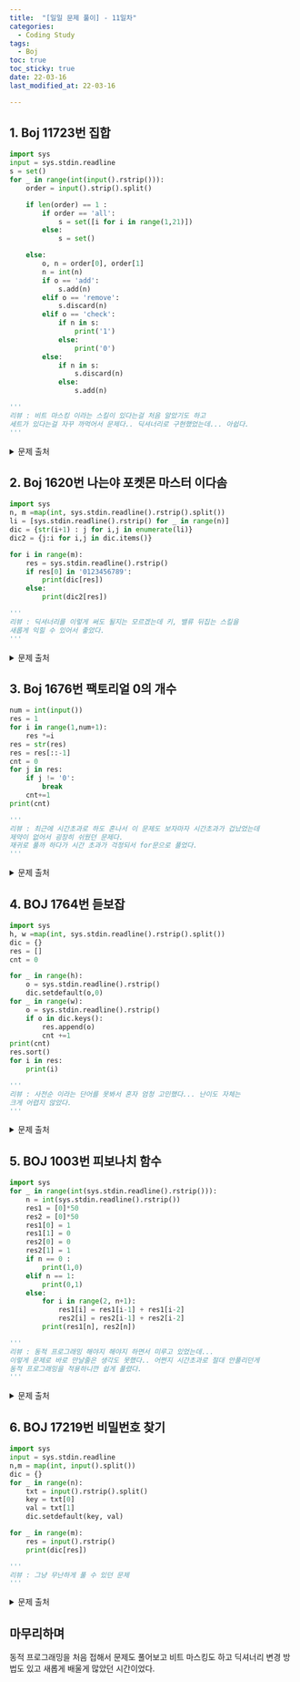 ```yaml
---
title:  "[일일 문제 풀이] - 11일차"
categories:
  - Coding Study
tags:
  - Boj
toc: true
toc_sticky: true 
date: 22-03-16
last_modified_at: 22-03-16

---
```

## 1. Boj 11723번 집합
```python
import sys
input = sys.stdin.readline
s = set()
for _ in range(int(input().rstrip())):
    order = input().strip().split()

    if len(order) == 1 :
        if order == 'all':
            s = set([i for i in range(1,21)])
        else:
            s = set()

    else:
        o, n = order[0], order[1]
        n = int(n)
        if o == 'add':
            s.add(n)
        elif o == 'remove':
            s.discard(n)
        elif o == 'check':
            if n in s:
                print('1')
            else:
                print('0')
        else:
            if n in s:
                s.discard(n)
            else:
                s.add(n)

'''
리뷰 : 비트 마스킹 이라는 스킬이 있다는걸 처음 알았기도 하고
세트가 있다는걸 자꾸 까먹어서 문제다.. 딕셔너리로 구현했었는데... 아쉽다.
'''
```
<details>
<summary>문제 출처</summary>
<div markdown="1">       

[11723번](https://www.acmicpc.net/problem/11723)

</div>
</details>

## 2. Boj 1620번 나는야 포켓몬 마스터 이다솜
```python
import sys
n, m =map(int, sys.stdin.readline().rstrip().split())
li = [sys.stdin.readline().rstrip() for _ in range(n)]
dic = {str(i+1) : j for i,j in enumerate(li)}
dic2 = {j:i for i,j in dic.items()}

for i in range(m):
    res = sys.stdin.readline().rstrip()
    if res[0] in '0123456789':
        print(dic[res])
    else:
        print(dic2[res])

'''
리뷰 : 딕셔너리를 이렇게 써도 될지는 모르겠는데 키, 밸류 뒤집는 스킬을
새롭게 익힐 수 있어서 좋았다.
'''
```
<details>
<summary>문제 출처</summary>
<div markdown="1">       

[1620번](https://www.acmicpc.net/problem/1620)

</div>
</details>


## 3. Boj 1676번 팩토리얼 0의 개수
```python
num = int(input())
res = 1
for i in range(1,num+1):
    res *=i
res = str(res)
res = res[::-1]
cnt = 0
for j in res:
    if j != '0':
        break
    cnt+=1
print(cnt)

'''
리뷰 : 최근에 시간초과로 하도 혼나서 이 문제도 보자마자 시간초과가 겁났었는데
제약이 없어서 굉장히 쉬웠던 문제다.
재귀로 풀까 하다가 시간 초과가 걱정되서 for문으로 풀었다. 
'''
```

<details>
<summary>문제 출처</summary>
<div markdown="1">       

[1676번](https://www.acmicpc.net/problem/1676)

</div>
</details>


## 4. BOJ 1764번 듣보잡
```python
import sys
h, w =map(int, sys.stdin.readline().rstrip().split())
dic = {}
res = []
cnt = 0

for _ in range(h):
    o = sys.stdin.readline().rstrip()
    dic.setdefault(o,0)
for _ in range(w):
    o = sys.stdin.readline().rstrip()
    if o in dic.keys():
        res.append(o)
        cnt +=1
print(cnt)
res.sort()
for i in res:
    print(i)

'''
리뷰 : 사전순 이라는 단어를 못봐서 혼자 엄청 고민했다... 난이도 자체는 
크게 어렵지 않았다.
'''
```

<details>
<summary>문제 출처</summary>
<div markdown="1">       

[1764번](https://www.acmicpc.net/problem/1764)

</div>
</details>

## 5. BOJ 1003번 피보나치 함수
```python
import sys
for _ in range(int(sys.stdin.readline().rstrip())):
    n = int(sys.stdin.readline().rstrip())
    res1 = [0]*50
    res2 = [0]*50
    res1[0] = 1
    res1[1] = 0
    res2[0] = 0
    res2[1] = 1
    if n == 0 :
        print(1,0)
    elif n == 1:
        print(0,1)
    else:
        for i in range(2, n+1):
            res1[i] = res1[i-1] + res1[i-2]
            res2[i] = res2[i-1] + res2[i-2]
        print(res1[n], res2[n])

'''
리뷰 : 동적 프로그래밍 해야지 해야지 하면서 미루고 있었는데...
이렇게 문제로 바로 만날줄은 생각도 못했다.. 어쩐지 시간초과로 절대 안풀리던게
동적 프로그래밍을 적용하니깐 쉽게 풀렸다.
'''
```

<details>
<summary>문제 출처</summary>
<div markdown="1">       

[1003번](https://www.acmicpc.net/problem/1003)

</div>
</details>


## 6. BOJ 17219번 비밀번호 찾기
```python
import sys
input = sys.stdin.readline
n,m = map(int, input().split())
dic = {}
for _ in range(n):
    txt = input().rstrip().split()
    key = txt[0]
    val = txt[1]
    dic.setdefault(key, val)

for _ in range(m):
    res = input().rstrip()
    print(dic[res])

'''
리뷰 : 그냥 무난하게 풀 수 있던 문제
'''
```

<details>
<summary>문제 출처</summary>
<div markdown="1">       

[17219번](https://www.acmicpc.net/problem/17219)

</div>
</details>

## 마무리하며
동적 프로그래밍을 처음 접해서 문제도 풀어보고 비트 마스킹도 하고 딕셔너리 변경 방법도 있고 새롭게 배울게 많았던 시간이었다.
